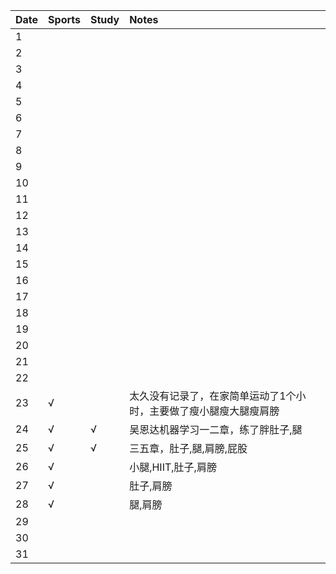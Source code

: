 Date|Sports|Study|Notes
:---------------|:---------------|:---------------|:---------------
1| | | |
2| | | |
3| | | |
4| | | |
5| | | |
6| | | |
7| | | |
8| | | |
9| | | |
10| | | |
11| | | |
12| | | |
13| | | |
14| | | |
15| | | |
16| | | |
17| | | |
18| | | |
19| | | |
20| | | |
21| | | |
22| | | |
23|√| |太久没有记录了，在家简单运动了1个小时，主要做了瘦小腿瘦大腿瘦肩膀|
24|√|√|吴恩达机器学习一二章，练了胖肚子,腿|
25|√|√|三五章，肚子,腿,肩膀,屁股|
26|√| |小腿,HIIT,肚子,肩膀|
27|√| |肚子,肩膀|
28|√| |腿,肩膀|
29| | | |
30| | | |
31| | | |
